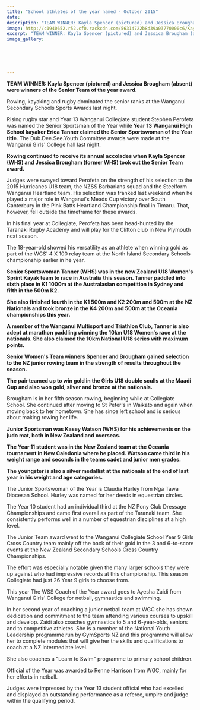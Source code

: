 ```yaml
---
title: "School athletes of the year named - October 2015"
date: 
description: "TEAM WINNER: Kayla Spencer (pictured) and Jessica Brougham (absent) were winners of the Senior Team of the year award, Wanganui Chronicle article on 29/10/15..."
image: http://c1940652.r52.cf0.rackcdn.com/56314722b8d39a03770000c6/Kayla-Spencer--Jessica-Brougham.-Senior-Team-of-the-year-award-2015.jpg
excerpt: "TEAM WINNER: Kayla Spencer (pictured) and Jessica Brougham (absent) were winners of the Senior Team of the year award."
image_gallery:
    
    
    
    
    
---
```


<p><strong>TEAM WINNER: Kayla Spencer (pictured) and Jessica Brougham (absent) were winners of the Senior Team of the year award.</strong></p>
<p>Rowing, kayaking and rugby dominated the senior ranks at the Wanganui Secondary Schools Sports Awards last night.</p>
<p>Rising rugby star and Year 13 Wanganui Collegiate student Stephen Perofeta was named the Senior Sportsman of the Year while <strong>Year 13</strong> <strong>Wanganui High School kayaker Erica Tanner claimed the Senior Sportswoman of the Year title</strong>. The Dub.Dee.See.Youth Committee awards were made at the Wanganui Girls' College hall last night.</p>
<p><strong>Rowing continued to receive its annual accolades when</strong> <strong>Kayla Spencer (WHS) and Jessica Brougham (former WHS) took out the Senior Team award.</strong></p>
<p>Judges were swayed toward Perofeta on the strength of his selection to the 2015 Hurricanes U18 team, the NZSS Barbarians squad and the Steelform Wanganui Heartland team. His selection was franked last weekend when he played a major role in Wanganui's Meads Cup victory over South Canterbury in the Pink Batts Heartland Championship final in Timaru. That, however, fell outside the timeframe for these awards.</p>
<p>In his final year at Collegiate, Perofeta has been head-hunted by the Taranaki Rugby Academy and will play for the Clifton club in New Plymouth next season.</p>
<p>The 18-year-old showed his versatility as an athlete when winning gold as part of the WCS' 4 X 100 relay team at the North Island Secondary Schools championship earlier in he year.</p>
<p><strong>Senior Sportswoman Tanner&nbsp;(WHS) was in the new Zealand U18 Women's Sprint Kayak team to race in Australia this season. Tanner paddled into sixth place in K1 1000m at the Australasian competition in Sydney and fifth in the 500m K2.</strong></p>
<p><strong>She also finished fourth in the K1 500m and K2 200m and 500m at the NZ Nationals and took bronze in the K4 200m and 500m at the Oceania championships this year.</strong></p>
<p><strong>A member of the Wanganui Multisport and Triathlon Club, Tanner is also adept at marathon paddling winning the 10km U18 Women's race at the nationals. She also claimed the 10km National U18 series with maximum points.</strong></p>
<p><strong>Senior Women's Team winners Spencer and Brougham gained selection to the NZ junior rowing team in the strength of results throughout the season.</strong></p>
<p><strong>The pair teamed up to win gold in the Girls U18 double sculls at the Maadi Cup and also won gold, silver and bronze at the nationals.</strong></p>
<p>Brougham is in her fifth season rowing, beginning while at Collegiate School. She continued after moving to St Peter's in Waikato and again when moving back to her hometown. She has since left school and is serious about making rowing her life.</p>
<p><strong>Junior Sportsman was Kasey Watson (WHS) for his achievements on the judo mat, both in New Zealand and overseas.</strong></p>
<p><strong>The Year 11 student was in the New Zealand team at the Oceania tournament in New Caledonia where he placed. Watson came third in his weight range and seconds in the teams cadet and junior men grades.</strong></p>
<p><strong>The youngster is also a silver medallist at the nationals at the end of last year in his weight and age categories.</strong></p>
<p>The Junior Sportswoman of the Year is Claudia Hurley from Nga Tawa Diocesan School. Hurley was named for her deeds in equestrian circles.</p>
<p>The Year 10 student had an individual third at the NZ Pony Club Dressage Championships and came first overall as part of the Taranaki team. She consistently performs well in a number of equestrian disciplines at a high level.</p>
<p>The Junior Team award went to the Wanganui Collegiate School Year 9 Girls Cross Country team mainly off the back of their gold in the 3 and 6-to-score events at the New Zealand Secondary Schools Cross Country Championships.</p>
<p>The effort was especially notable given the many larger schools they were up against who had impressive records at this championship. This season Collegiate had just 26 Year 9 girls to choose from.</p>
<p>This year The WSS Coach of the Year award goes to Ayesha Zaidi from Wanganui Girls' College for netball, gymnastics and swimming.</p>
<p>In her second year of coaching a junior netball team at WGC she has shown dedication and commitment to the team attending various courses to upskill and develop. Zaidi also coaches gymnastics to 5 and 6-year-olds, seniors and to competitive athletes. She is a member of the National Youth Leadership programme run by GymSports NZ and this programme will allow her to complete modules that will give her the skills and qualifications to coach at a NZ Intermediate level.</p>
<p>She also coaches a "Learn to Swim" programme to primary school children.</p>
<p>Official of the Year was awarded to Renne Harrison from WGC, mainly for her efforts in netball.</p>
<p>Judges were impressed by the Year 13 student official who had excelled and displayed an outstanding performance as a referee, umpire and judge within the qualifying period.</p>

